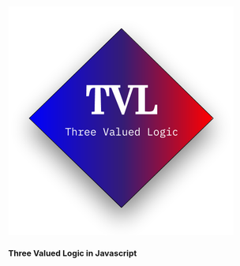 <img style="margin-left:auto;margin-right:auto;display-block:inline;" src="./tvl.png"/>

### Three Valued Logic in Javascript
